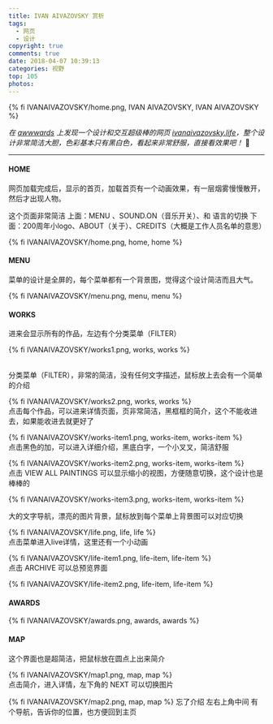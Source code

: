 ```yaml
---
title: IVAN AIVAZOVSKY 赏析
tags:
  - 网页
  - 设计
copyright: true
comments: true
date: 2018-04-07 10:39:13
categories: 视野
top: 105
photos:
---
```


{% fi IVANAIVAZOVSKY/home.png, IVAN AIVAZOVSKY, IVAN AIVAZOVSKY %}

*在 [awwwards][1] 上发现一个设计和交互超级棒的网页  [ivanaivazovsky.life][2]，整个设计非常简洁大胆，色彩基本只有黑白色，看起来非常舒服，直接看效果吧！* 🍷 

---

<!-- more -->

#### HOME
网页加载完成后，显示的首页，加载首页有一个动画效果，有一层烟雾慢慢散开，然后才出现人物。

这个页面非常简洁
上面：MENU 、SOUND.ON（音乐开关）、和 语言的切换
下面：200周年小logo、ABOUT（关于）、CREDITS（大概是工作人员名单的意思）

{% fi IVANAIVAZOVSKY/home.png, home, home %}

#### MENU
菜单的设计是全屏的，每个菜单都有一个背景图，觉得这个设计简洁而且大气。

{% fi IVANAIVAZOVSKY/menu.png, menu, menu %}

#### WORKS
进来会显示所有的作品，左边有个分类菜单（FILTER）

{% fi IVANAIVAZOVSKY/works1.png, works, works %}

<br />
分类菜单（FILTER），非常的简洁，没有任何文字描述，鼠标放上去会有一个简单的介绍

{% fi IVANAIVAZOVSKY/works2.png, works, works %}
<br />
点击每个作品，可以进来详情页面，页非常简洁，黑框框的简介，这个不能收进去，如果能收进去就更好了

{% fi IVANAIVAZOVSKY/works-item1.png, works-item, works-item %}
<br />
点击黑色的加，可以进入详细介绍，黑底白字，一个小叉叉，简洁舒服

{% fi IVANAIVAZOVSKY/works-item2.png, works-item, works-item %}
<br />
点击 VIEW ALL PAINTINGS 可以显示缩小的视图，方便随意切换，这个设计也是棒棒的

{% fi IVANAIVAZOVSKY/works-item3.png, works-item, works-item %}

大的文字导航，漂亮的图片背景，鼠标放到每个菜单上背景图可以对应切换

{% fi IVANAIVAZOVSKY/life.png, life, life %}
<br />
点击菜单进入live详情，这里还有一个小动画

{% fi IVANAIVAZOVSKY/life-item1.png, life-item, life-item %}
<br />
点击 ARCHIVE 可以总预览界面

{% fi IVANAIVAZOVSKY/life-item2.png, life-item, life-item %}

#### AWARDS

{% fi IVANAIVAZOVSKY/awards.png, awards, awards %}
#### MAP
这个界面也是超简洁，把鼠标放在圆点上出来简介

{% fi IVANAIVAZOVSKY/map1.png, map, map %}
<br />
点击简介，进入详情，左下角的 NEXT 可以切换图片

{% fi IVANAIVAZOVSKY/map2.png, map, map %}
忘了介绍 左右上角中间 有个导航，告诉你的位置，也方便回到主页


  [1]: https://www.awwwards.com
  [2]: http://ivanaivazovsky.life